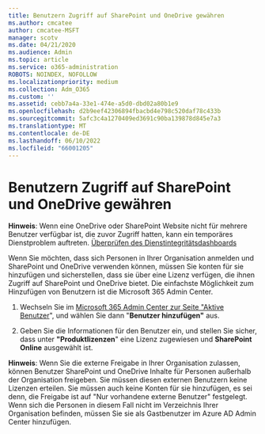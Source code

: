 ```yaml
---
title: Benutzern Zugriff auf SharePoint und OneDrive gewähren
ms.author: cmcatee
author: cmcatee-MSFT
manager: scotv
ms.date: 04/21/2020
ms.audience: Admin
ms.topic: article
ms.service: o365-administration
ROBOTS: NOINDEX, NOFOLLOW
ms.localizationpriority: medium
ms.collection: Adm_O365
ms.custom: ''
ms.assetid: cebb7a4a-33e1-474e-a5d0-dbd02a80b1e9
ms.openlocfilehash: d2b9eef42306894fbacbd4e798c520daf78c433b
ms.sourcegitcommit: 5afc3c4a1270409ed3691c90ba139878d845e7a3
ms.translationtype: MT
ms.contentlocale: de-DE
ms.lasthandoff: 06/10/2022
ms.locfileid: "66001205"
---
```

# <a name="give-users-access-to-sharepoint-and-onedrive"></a>Benutzern Zugriff auf SharePoint und OneDrive gewähren

**Hinweis**: Wenn eine OneDrive oder SharePoint Website nicht für mehrere Benutzer verfügbar ist, die zuvor Zugriff hatten, kann ein temporäres Dienstproblem auftreten. [Überprüfen des Dienstintegritätsdashboards](https://portal.office.com/adminportal/home#/servicehealth)
  
Wenn Sie möchten, dass sich Personen in Ihrer Organisation anmelden und SharePoint und OneDrive verwenden können, müssen Sie konten für sie hinzufügen und sicherstellen, dass sie über eine Lizenz verfügen, die ihnen Zugriff auf SharePoint und OneDrive bietet. Die einfachste Möglichkeit zum Hinzufügen von Benutzern ist die Microsoft 365 Admin Center.
  
1. Wechseln Sie im [Microsoft 365 Admin Center zur Seite "Aktive Benutzer](https://admin.microsoft.com/AdminPortal/Home?ref=users)", und wählen Sie dann "**Benutzer hinzufügen"** aus.
    
2. Geben Sie die Informationen für den Benutzer ein, und stellen Sie sicher, dass unter **"Produktlizenzen**" eine Lizenz zugewiesen und **SharePoint Online** ausgewählt ist. 
    
**Hinweis**: Wenn Sie die externe Freigabe in Ihrer Organisation zulassen, können Benutzer SharePoint und OneDrive Inhalte für Personen außerhalb der Organisation freigeben. Sie müssen diesen externen Benutzern keine Lizenzen erteilen. Sie müssen auch keine Konten für sie hinzufügen, es sei denn, die Freigabe ist auf "Nur vorhandene externe Benutzer" festgelegt. Wenn sich die Personen in diesem Fall nicht im Verzeichnis Ihrer Organisation befinden, müssen Sie sie als Gastbenutzer im Azure AD Admin Center hinzufügen.
  

